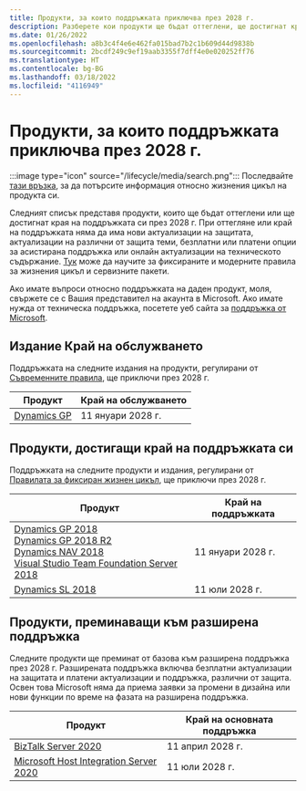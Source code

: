```yaml
---
title: Продукти, за които поддръжката приключва през 2028 г.
description: Разберете кои продукти ще бъдат оттеглени, ще достигнат края на поддръжката си или ще преминат от базова към разширена поддръжка през 2028 г.
ms.date: 01/26/2022
ms.openlocfilehash: a8b3c4f4e6e462fa015bad7b2c1b609d44d9838b
ms.sourcegitcommit: 2bcdf249c9ef19aab3355f7dff4e0e020252ff76
ms.translationtype: HT
ms.contentlocale: bg-BG
ms.lasthandoff: 03/18/2022
ms.locfileid: "4116949"
---
```

# <a name="products-ending-support-in-2028"></a>Продукти, за които поддръжката приключва през 2028 г.

:::image type="icon" source="/lifecycle/media/search.png":::
Последвайте [тази връзка](/lifecycle/products/), за да потърсите информация относно жизнения цикъл на продукта си.

Следният списък представя продукти, които ще бъдат оттеглени или ще достигнат края на поддръжката си през 2028 г. При оттегляне или край на поддръжката няма да има нови актуализации на защитата, актуализации на различни от защита теми, безплатни или платени опции за асистирана поддръжка или онлайн актуализации на техническото съдържание. [Тук](/lifecycle/overview/product-end-of-support-overview) може да научите за фиксираните и модерните правила за жизнения цикъл и сервизните пакети.

Ако имате въпроси относно поддръжката на даден продукт, моля, свържете се с Вашия представител на акаунта в Microsoft. Ако имате нужда от техническа поддръжка, посетете уеб сайта за [поддръжка от Microsoft](https://support.microsoft.com/contactus/?ws=support).



## <a name="release-end-of-servicing"></a>Издание Край на обслужването

Поддръжката на следните издания на продукти, регулирани от [Съвременните правила](/lifecycle/policies/modern), ще приключи през 2028 г.

| Продукт | Край на обслужването |
| --- | --- |
| [Dynamics GP](/lifecycle/products/dynamics-gp?branch=live)<br> | 11 януари 2028 г. |


## <a name="products-reaching-end-of-support"></a>Продукти, достигащи край на поддръжката си

Поддръжката на следните продукти и издания, регулирани от [Правилата за фиксиран жизнен цикъл](/lifecycle/policies/fixed), ще приключи през 2028 г.

| Продукт | Край на поддръжката |
| --- | --- |
| [Dynamics GP 2018](/lifecycle/products/dynamics-gp-2018?branch=live)<br>[Dynamics GP 2018 R2](/lifecycle/products/dynamics-gp-2018-r2?branch=live)<br>[Dynamics NAV 2018](/lifecycle/products/dynamics-nav-2018?branch=live)<br>[Visual Studio Team Foundation Server 2018](/lifecycle/products/visual-studio-team-foundation-server-2018?branch=live)<br> | 11 януари 2028 г. |
| [Dynamics SL 2018](/lifecycle/products/dynamics-sl-2018?branch=live)<br> | 11 юли 2028 г. |


## <a name="products-moving-to-extended-support"></a>Продукти, преминаващи към разширена поддръжка

Следните продукти ще преминат от базова към разширена поддръжка през 2028 г. Разширената поддръжка включва безплатни актуализации на защитата и платени актуализации и поддръжка, различни от защита. Освен това Microsoft няма да приема заявки за промени в дизайна или нови функции по време на фазата на разширена поддръжка.

| Продукт | Край на основната поддръжка |
| --- | --- |
| [BizTalk Server 2020](/lifecycle/products/biztalk-server-2020?branch=live)<br> | 11 април 2028 г. |
| [Microsoft Host Integration Server 2020](/lifecycle/products/microsoft-host-integration-server-2020?branch=live)<br> | 11 юли 2028 г. |

